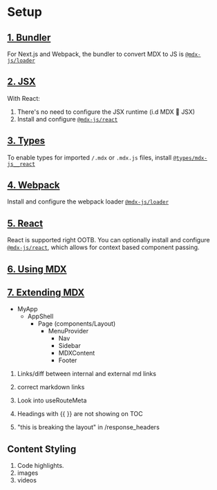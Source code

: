 # Setup

## [1. Bundler](https://mdxjs.com/docs/getting-started/#bundler)

For Next.js and Webpack, the bundler to convert MDX to JS is
[`@mdx-js/loader`](https://mdxjs.com/packages/loader)

## [2. JSX](https://mdxjs.com/docs/getting-started/#jsx)

With React:

1. There's no need to configure the JSX runtime (i.d MDX 🤝 JSX)
2. Install and configure [`@mdx-js/react`](https://mdxjs.com/packages/react)

## [3. Types](https://mdxjs.com/docs/getting-started/#types)

To enable types for imported `/.mdx` or `.mdx.js` files, install
[`@types/mdx-js__react`](https://yarnpkg.com/package/@types/mdx-js__react)

## [4. Webpack](https://mdxjs.com/docs/getting-started/#webpack)

Install and configure the webpack loader [`@mdx-js/loader`](https://mdxjs.com/packages/loader)

## [5. React](https://mdxjs.com/docs/getting-started/#react)

React is supported right OOTB. You can optionally install and configure
[`@mdx-js/react`](https://mdxjs.com/packages/react/), which allows for context based component passing.

## [6. Using MDX](https://mdxjs.com/docs/getting-started/#using-mdx)

## [7. Extending MDX](https://mdxjs.com/docs/getting-started/#extending-mdx)


- MyApp
	- AppShell
		- Page (components/Layout)
			- MenuProvider
				- Nav
				- Sidebar
				- MDXContent
				- Footer

<!--  -->
1. Links/diff between internal and external md links
2. correct markdown links
3. Look into useRouteMeta

1. Headings with {{ }} are not showing on TOC
2. "this is breaking the layout" in /response_headers

## Content Styling

1. Code highlights.
2. images
3. videos